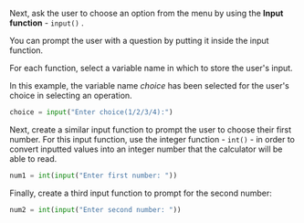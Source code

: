 <!--title={Input Responses}-->

<!--badges={Python:14,Software Engineering:3}-->

<!--concepts={UserInput.mdx, Casting.mdx, Variables.mdx}-->

Next, ask the user to choose an option from the menu by using the **Input function** - `input()` .

You can prompt the user with a question by putting it inside the input function.

For each function, select a variable name in which to store the user's input.

In this example, the variable name *choice* has been selected for the user's choice in selecting an operation.

```python
choice = input("Enter choice(1/2/3/4):")
```



Next, create a similar input function to prompt the user to choose their first number. For this input function, use the integer function - `int()` - in order to convert inputted values into an integer number that the calculator will be able to read.

```python
num1 = int(input("Enter first number: "))
```



Finally, create a third input function to prompt for the second number:

```python
num2 = int(input("Enter second number: "))
```

